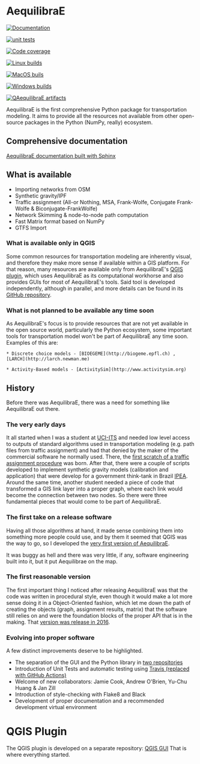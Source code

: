 # AequilibraE

[![Documentation](https://github.com/AequilibraE/aequilibrae/actions/workflows/documentation.yml/badge.svg)](https://github.com/AequilibraE/aequilibrae/actions/workflows/documentation.yml)

[![unit tests](https://github.com/AequilibraE/aequilibrae/actions/workflows/unit_tests.yml/badge.svg)](https://github.com/AequilibraE/aequilibrae/actions/workflows/unit_tests.yml)

[![Code coverage](https://github.com/AequilibraE/aequilibrae/actions/workflows/test_linux_with_coverage.yml/badge.svg)](https://github.com/AequilibraE/aequilibrae/actions/workflows/test_linux_with_coverage.yml)

[![Linux builds](https://github.com/AequilibraE/aequilibrae/actions/workflows/build_linux.yml/badge.svg)](https://github.com/AequilibraE/aequilibrae/actions/workflows/build_linux.yml)

[![MacOS buils](https://github.com/AequilibraE/aequilibrae/actions/workflows/build_mac.yml/badge.svg)](https://github.com/AequilibraE/aequilibrae/actions/workflows/build_mac.yml)

[![Windows builds](https://github.com/AequilibraE/aequilibrae/actions/workflows/build_windows.yml/badge.svg)](https://github.com/AequilibraE/aequilibrae/actions/workflows/build_windows.yml)

[![QAequilibraE artifacts](https://github.com/AequilibraE/aequilibrae/actions/workflows/build_artifacts_qgis.yml/badge.svg)](https://github.com/AequilibraE/aequilibrae/actions/workflows/build_artifacts_qgis.yml)


AequilibraE is the first comprehensive Python package for transportation modeling. It aims to provide all the
resources not available from other open-source packages in the Python (NumPy, really) ecosystem.

## Comprehensive documentation

[AequilibraE documentation built with Sphinx ](http://www.aequilibrae.com>)

## What is available

* Importing networks from OSM
* Synthetic gravity/IPF
* Traffic assignment (All-or Nothing, MSA, Frank-Wolfe, Conjugate Frank-Wolfe & Biconjugate-FrankWolfe)
* Network Skimming & node-to-node path computation
* Fast Matrix format based on NumPy
* GTFS Import

### What is available only in QGIS

Some common resources for transportation modeling are inherently visual, and therefore they make more sense if
available within a GIS platform. For that reason, many resources are available only from AequilibraE's 
[QGIS plugin](http://plugins.qgis.org/plugins/qaequilibrae/),
which uses AequilibraE as its computational workhorse and also provides GUIs for most of AequilibraE's tools. Said tool
is developed independently, although in parallel, and more details can be found in its 
[GitHub repository](https://github.com/AequilibraE/qaequilibrae).


### What is not planned to be available any time soon

As AequilibraE's focus is to provide resources that are not yet available in the open source world, particularly the
Python ecosystem, some important tools for transportation model won't be part of AequilibraE any time soon. Examples
of this are:

    * Discrete choice models - [BIOEGEME](http://biogeme.epfl.ch) , [LARCH](http://larch.newman.me)

    * Activity-Based models - [ActivitySim](http://www.activitysim.org)

## History

Before there was AequilibraE, there was a need for something like AequilibraE out there.

### The very early days

It all started when I was a student at [UCI-ITS](www.its.uci.edu) and needed low level access to outputs of standard
algorithms used in transportation modeling (e.g. path files from traffic assignment) and had that denied by the maker
of the commercial software he normally used. There, the [first scratch of a traffic assignment procedure](www.xl-optim.com/python-traffic-assignment) was born.
After that, there were a couple of scripts developed to implement synthetic gravity models (calibration and application)
that were develop for a government think-tank in Brazil [IPEA](www.ipea.gov.br).
Around the same time, another student needed a piece of code that transformed a GIS link layer into a proper graph,
where each link would become the connection between two nodes.
So there were three fundamental pieces that would come to be part of AequilibraE.

### The first take on a release software

Having all those algorithms at hand, it made sense combining them into something more people could use, and by them it
seemed that QGIS was the way to go, so I developed the [very first version of AequilibraE](http://www.xl-optim.com/introducing_aequilibrae).

It was buggy as hell and there was very little, if any, software engineering built into it, but it put Aequilibrae on
the map.

### The first reasonable version

The first important thing I noticed after releasing AequilibraE was that the code was written in procedural style, even
though it would make a lot more sense doing it in a Object-Oriented fashion, which let me down the path of creating the
objects (graph, assignment results, matrix) that the software still relies on and were the foundation blocks of the
proper API that is in the making. That [version was release in 2016](http://www.xl-optim.com/new-version-of-aequilibrae).

### Evolving into proper software


A few distinct improvements deserve to be highlighted.

* The separation of the GUI and the Python library in [two repositories](http://www.xl-optim.com/separating-the-women-from-the-girls)
* Introduction of Unit Tests and automatic testing using [Travis (replaced with GitHub Actions)](https://travis-ci.org/AequilibraE/aequilibrae)
* Welcome of new collaborators: Jamie Cook, Andrew O'Brien, Yu-Chu Huang & Jan Zill
* Introduction of style-checking with Flake8 and Black
* Development of proper documentation and a recommended development virtual environment

# QGIS Plugin

The QGIS plugin is developed on a separate repository: [QGIS GUI](https://github.com/AequilibraE/qaequilibrae) 
That is where everything started.
